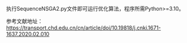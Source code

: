 执行SequenceNSGA2.py文件即可运行优化算法，程序所需Python>=3.10。

参考文献地址：https://transport.chd.edu.cn/cn/article/doi/10.19818/j.cnki.1671-1637.2020.02.010
